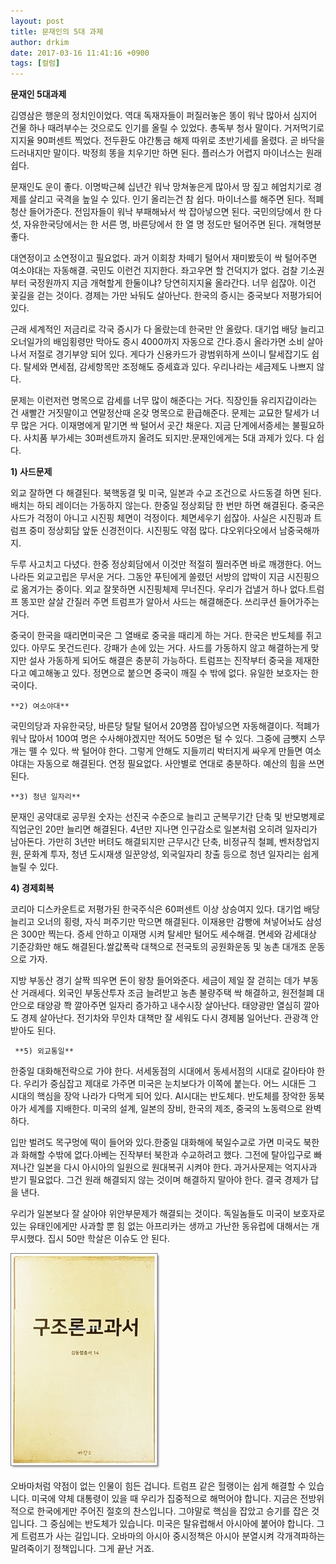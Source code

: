 ```yaml
---
layout: post
title: 문재인의 5대 과제
author: drkim
date: 2017-03-16 11:41:16 +0900
tags: [컬럼]
---
```

**문재인 5대과제**

  


김영삼은 행운의 정치인이었다. 역대 독재자들이 퍼질러놓은 똥이 워낙 많아서 심지어 건물 하나 때려부수는 것으로도 인기를 올릴 수 있었다. 총독부 청사 말이다. 거저먹기로 지지율 90퍼센트 찍었다. 전두환도 야간통금 해제 따위로 초반기세를 올렸다. 곧 바닥을 드러내지만 말이다. 박정희 똥을 치우기만 하면 된다. 플러스가 어렵지 마이너스는 원래 쉽다.

  


문재인도 운이 좋다. 이명박근혜 십년간 워낙 망쳐놓은게 많아서 땅 짚고 헤엄치기로 경제를 살리고 국격을 높일 수 있다. 인기 올리는건 참 쉽다. 마이너스를 해주면 된다. 적폐청산 들어가준다. 전임자들이 워낙 부패해놔서 싹 잡아넣으면 된다. 국민의당에서 한 다섯, 자유한국당에서는 한 서른 명, 바른당에서 한 열 명 정도만 털어주면 된다. 개혁명분 좋다.

  


대연정이고 소연정이고 필요없다. 과거 이회창 차떼기 털어서 재미봤듯이 싹 털어주면 여소야대는 자동해결. 국민도 이런건 지지한다. 좌고우면 할 건덕지가 없다. 검찰 기소권부터 국정원까지 지금 개혁할게 한둘이냐? 당연히지지율 올라간다. 너무 쉽잖아. 이건 꽃길을 걷는 것이다. 경제는 가만 놔둬도 살아난다. 한국의 증시는 중국보다 저평가되어 있다.

  


근래 세계적인 저금리로 각국 증시가 다 올랐는데 한국만 안 올랐다. 대기업 배당 늘리고 오너일가의 배임횡령만 막아도 증시 4000까지 자동으로 간다.증시 올라가면 소비 살아나서 저절로 경기부양 되어 있다. 게다가 신용카드가 광범위하게 쓰이니 탈세잡기도 쉽다. 탈세와 면세점, 감세항목만 조정해도 증세효과 있다. 우리나라는 세금제도 나쁘지 않다.

  


문제는 이런저런 명목으로 감세를 너무 많이 해준다는 거다. 직장인들 유리지갑이라는 건 새빨간 거짓말이고 연말정산때 온갖 명목으로 환급해준다. 문제는 교묘한 탈세가 너무 많은 거다. 이재명에게 맡기면 싹 털어서 곳간 채운다. 지금 단계에서증세는 불필요하다. 사치품 부가세는 30퍼센트까지 올려도 되지만.문재인에게는 5대 과제가 있다. 다 쉽다.

  


**1) 사드문제** 
      
외교 잘하면 다 해결된다. 북핵동결 및 미국, 일본과 수교 조건으로 사드동결 하면 된다. 배치는 하되 레이더는 가동하지 않는다. 한중일 정상회담 한 번만 하면 해결된다. 중국은 사드가 걱정이 아니고 시진핑 체면이 걱정이다. 체면세우기 쉽잖아. 사실은 시진핑과 트럼프 중미 정상회담 앞둔 신경전이다. 시진핑도 약점 많다. 댜오위다오에서 남중국해까지.

  


두루 사고치고 다녔다. 한중 정상회담에서 이것만 적절히 찔러주면 바로 깨갱한다. 어느나라든 외교고립은 무서운 거다. 그동안 푸틴에게 쏠렸던 서방의 압박이 지금 시진핑으로 옮겨가는 중이다. 외교 잘못하면 시진핑체제 무너진다. 우리가 겁낼거 하나 없다.트럼프 똥꼬만 살살 간질러 주면 트럼프가 알아서 사드는 해결해준다. 쓰리쿠션 들어가주는 거다.

  


중국이 한국을 때리면미국은 그 열배로 중국을 때리게 하는 거다. 한국은 반도체를 쥐고 있다. 아무도 못건드린다. 강패가 손에 있는 거다. 사드를 가동하지 않고 해결하는게 맞지만 설사 가동하게 되어도 해결은 충분히 가능하다. 트럼프는 진작부터 중국을 제재한다고 예고해놓고 있다. 정면으로 붙으면 중국이 깨질 수 밖에 없다. 유일한 보호자는 한국이다.

  


 

    **2) 여소야대** 
      
국민의당과 자유한국당, 바른당 탈탈 털어서 20명쯤 잡아넣으면 자동해결이다. 적폐가 워낙 많아서 100여 명은 수사해야겠지만 적어도 50명은 털 수 있다. 그중에 금뺏지 스무 개는 뗄 수 있다. 싹 털어야 한다. 그렇게 안해도 지들끼리 박터지게 싸우게 만들면 여소야대는 자동으로 해결된다. 연정 필요없다. 사안별로 연대로 충분하다. 예산의 힘을 쓰면 된다.

  


 
 
    **3) 청년 일자리**  
      
문재인 공약대로 공무원 숫자는 선진국 수준으로 늘리고 군복무기간 단축 및 반모병제로 직업군인 20만 늘리면 해결된다. 4년만 지나면 인구감소로 일본처럼 오히려 일자리가 남아돈다. 가만히 3년만 버텨도 해결되지만 근무시간 단축, 비정규직 철폐, 벤처창업지원, 문화계 투자, 청년 도시재생 일꾼양성, 외국일자리 창출 등으로 청년 일자리는 쉽게 늘릴 수 있다. 

  


**4) 경제회복** 
      
코리아 디스카운트로 저평가된 한국주식은 60퍼센트 이상 상승여지 있다. 대기업 배당 늘리고 오너의 횡령, 자식 퍼주기만 막으면 해결된다. 이재용만 감빵에 쳐넣어놔도 삼성은 300만 찍는다. 증세 안하고 이재명 시켜 탈세만 털어도 세수해결. 면세와 감세대상 기준강화만 해도 해결된다.쌀값폭락 대책으로 전국토의 공원화운동 및 농촌 대개조 운동으로 가자.

  


지방 부동산 경기 살짝 띄우면 돈이 왕창 들어와준다. 세금이 제일 잘 걷히는 데가 부동산 거래세다. 외국인 부동산투자 조금 늘려받고 농촌 불량주택 싹 해결하고, 원전철폐 대안으로 태양광 쫙 깔아주면 일자리 증가하고 내수시장 살아난다. 태양광만 열심히 깔아도 경제 살아난다. 전기차와 무인차 대책만 잘 세워도 다시 경제붐 일어난다. 관광객 안받아도 된다.

  


 
     **5) 외교통일** 
      
한중일 대화해전략으로 가야 한다. 서세동점의 시대에서 동세서점의 시대로 갈아타야 한다. 우리가 중심잡고 제대로 가주면 미국은 눈치보다가 이쪽에 붙는다. 어느 시대든 그 시대의 핵심을 장악 나라가 다먹게 되어 있다. AI시대는 반도체다. 반도체를 장악한 동북아가 세계를 지배한다. 미국의 설계, 일본의 장비, 한국의 제조, 중국의 노동력으로 완벽하다.

  


입만 벌려도 목구멍에 떡이 들어와 있다.한중일 대화해에 북일수교로 가면 미국도 북한과 화해할 수밖에 없다.아베는 진작부터 북한과 수교하려고 했다. 그전에 탈아입구로 빠져나간 일본을 다시 아시아의 일원으로 원대복귀 시켜야 한다. 과거사문제는 억지사과 받기 필요없다. 그건 원래 해결되지 않는 것이며 해결하지 말아야 한다. 결국 경제가 답을 낸다.

  


우리가 일본보다 잘 살아야 위안부문제가 해결되는 것이다. 독일놈들도 미국이 보호자로 있는 유태인에게만 사과할 뿐 힘 없는 아프리카는 생까고 가난한 동유럽에 대해서는 개무시했다. 집시 50만 학살은 이슈도 안 된다.

  



![](/files/attach/images/199/822/820/20170108_234810.jpg)   


  


오바마처럼 약점이 없는 인물이 힘든 겁니다. 트럼프 같은 헐랭이는 쉽게 해결할 수 있습니다. 미국에 약체 대통령이 있을 때 우리가 집중적으로 해먹어야 합니다. 지금은 전방위적으로 한국에게만 주어진 절호의 찬스입니다. 그야말로 핵심을 잡았고 승기를 잡은 것입니다. 그 중심에는 반도체가 있습니다. 미국은 탈유럽해서 아시아에 붙어야 합니다. 그게 트럼프가 사는 길입니다. 오바마의 아시아 중시정책은 아시아 분열시켜 각개격파하는 말려죽이기 정책입니다. 그게 끝난 거죠.